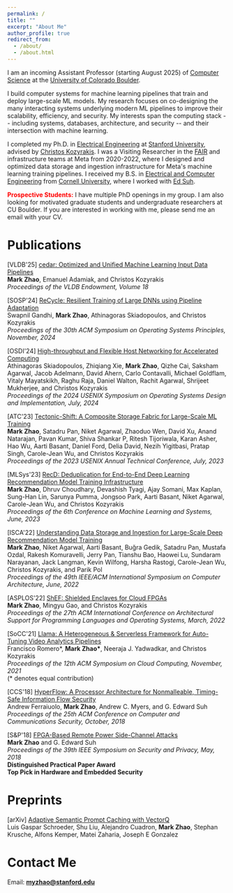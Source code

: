 ```yaml
---
permalink: /
title: ""
excerpt: "About Me"
author_profile: true
redirect_from: 
  - /about/
  - /about.html
---
```


I am an incoming Assistant Professor (starting August 2025) of [Computer Science](https://www.colorado.edu/cs/) at the [University of Colorado Boulder](https://www.colorado.edu).

I build computer systems for machine learning pipelines that train and deploy large-scale ML models.
My research focuses on co-designing the many interacting systems underlying modern ML pipelines to improve their scalability, efficiency, and security.
My interests span the computing stack -- including systems, databases, architecture, and security -- and their intersection with machine learning.

I completed my Ph.D. in [Electrical Engineering](https://ee.stanford.edu) at [Stanford University](https://www.stanford.edu), advised by [Christos Kozyrakis](https://web.stanford.edu/~kozyraki/).
I was a Visiting Researcher in the [FAIR](https://ai.meta.com/research/) and infrastructure teams at Meta from 2020-2022, where I designed and optimized data storage and ingestion infrastructure for Meta's machine learning training pipelines.
I received my B.S. in [Electrical and Computer Engineering](https://www.ece.cornell.edu/ece) from [Cornell University](https://www.cornell.edu), where I worked with [Ed Suh](https://tsg.ece.cornell.edu/people/g-edward-suh/).

<span style="color: red;">**Prospective Students:**</span> I have multiple PhD openings in my group.
I am also looking for motivated graduate students and undergraduate researchers at CU Boulder.
If you are interested in working with me, please send me an email with your CV.

Publications
======
\[VLDB'25\] [cedar: Optimized and Unified Machine Learning Input Data Pipelines](https://arxiv.org/abs/2401.08895)  
**Mark Zhao**, Emanuel Adamiak, and Christos Kozyrakis  
*Proceedings of the VLDB Endowment, Volume 18*

\[SOSP'24\] [ReCycle: Resilient Training of Large DNNs using Pipeline Adaptation](https://arxiv.org/pdf/2405.14009)  
Swapnil Gandhi, **Mark Zhao**, Athinagoras Skiadopoulos, and Christos Kozyrakis  
*Proceedings of the 30th ACM Symposium on Operating Systems Principles, November, 2024*

\[OSDI'24\] [High-throughput and Flexible Host Networking for Accelerated Computing](https://www.usenix.org/conference/osdi24/presentation/skiadopoulos)  
Athinagoras Skiadopoulos, Zhiqiang Xie, **Mark Zhao**, Qizhe Cai, Saksham Agarwal, Jacob Adelmann, David Ahern, Carlo Contavalli, Michael Goldflam, Vitaly Mayatskikh, Raghu Raja, Daniel Walton, Rachit Agarwal, Shrijeet Mukherjee, and Christos Kozyrakis  
*Proceedings of the 2024 USENIX Symposium on Operating Systems Design and Implementation, July, 2024*

\[ATC'23\] [Tectonic-Shift: A Composite Storage Fabric for Large-Scale ML Training](https://www.usenix.org/conference/atc23/presentation/zhao)  
**Mark Zhao**, Satadru Pan, Niket Agarwal, Zhaoduo Wen, David Xu, Anand Natarajan, Pavan Kumar, Shiva Shankar P, Ritesh Tijoriwala, Karan Asher, Hao Wu, Aarti Basant, Daniel Ford, Delia David, Nezih Yigitbasi, Pratap Singh, Carole-Jean Wu, and Christos Kozyrakis  
*Proceedings of the 2023 USENIX Annual Technical Conference, July, 2023*

\[MLSys'23\] [RecD: Deduplication for End-to-End Deep Learning Recommendation Model Training Infrastructure](https://arxiv.org/abs/2211.05239)  
**Mark Zhao**, Dhruv Choudhary, Devashish Tyagi, Ajay Somani, Max Kaplan, Sung-Han Lin, Sarunya Pumma, Jongsoo Park, Aarti Basant, Niket Agarwal, Carole-Jean Wu, and Christos Kozyrakis  
*Proceedings of the 6th Conference on Machine Learning and Systems, June, 2023*

\[ISCA'22\] [Understanding Data Storage and Ingestion for Large-Scale Deep Recommendation Model Training](https://dl.acm.org/doi/10.1145/3470496.3533044)  
**Mark Zhao**, Niket Agarwal, Aarti Basant, Buğra Gedik, Satadru Pan, Mustafa Ozdal, Rakesh Komuravelli, Jerry Pan, Tianshu Bao, Haowei Lu, Sundaram Narayanan, Jack Langman, Kevin Wilfong, Harsha Rastogi, Carole-Jean Wu, Christos Kozyrakis, and Parik Pol  
*Proceedings of the 49th IEEE/ACM International Symposium on Computer Architecture, June, 2022*

\[ASPLOS'22\] [ShEF: Shielded Enclaves for Cloud FPGAs](https://dl.acm.org/doi/10.1145/3503222.3507733)  
**Mark Zhao**, Mingyu Gao, and Christos Kozyrakis  
*Proceedings of the 27th ACM International Conference on Architectural Support for Programming Languages and Operating Systems, March, 2022*

\[SoCC'21\] [Llama: A Heterogeneous & Serverless Framework for Auto-Tuning Video Analytics Pipelines](https://dl.acm.org/doi/10.1145/3472883.3486972)  
Francisco Romero\*, **Mark Zhao\***, Neeraja J. Yadwadkar, and Christos Kozyrakis  
*Proceedings of the 12th ACM Symposium on Cloud Computing, November, 2021*  
(\* denotes equal contribution)

\[CCS'18\] [HyperFlow: A Processor Architecture for Nonmalleable, Timing-Safe Information Flow Security](https://dl.acm.org/doi/10.1145/3243734.3243743)  
Andrew Ferraiuolo, **Mark Zhao**, Andrew C. Myers, and G. Edward Suh  
*Proceedings of the 25th ACM Conference on Computer and Communications Security, October, 2018*

\[S&P'18\] [FPGA-Based Remote Power Side-Channel Attacks](https://ieeexplore.ieee.org/document/8418606)  
**Mark Zhao** and G. Edward Suh  
*Proceedings of the 39th IEEE Symposium on Security and Privacy, May, 2018*  
**Distinguished Practical Paper Award**  
**Top Pick in Hardware and Embedded Security**

Preprints
======
\[arXiv\] [Adaptive Semantic Prompt Caching with VectorQ](https://arxiv.org/abs/2502.03771)  
Luis Gaspar Schroeder, Shu Liu, Alejandro Cuadron, **Mark Zhao**, Stephan Krusche, Alfons Kemper, Matei Zaharia, Joseph E Gonzalez

Contact Me
======
Email: **[myzhao@stanford.edu](mailto:myzhao@stanford.edu)**
